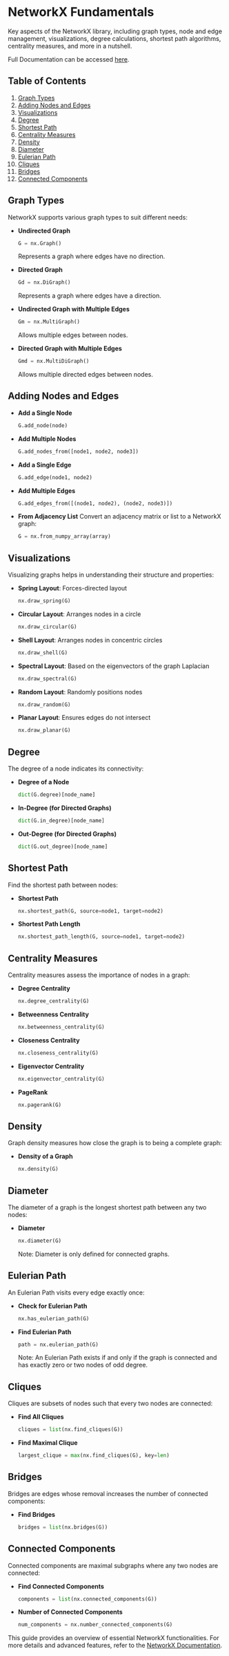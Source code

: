 # NetworkX Fundamentals

Key aspects of the NetworkX library, including graph types, node and edge management, visualizations, degree calculations, shortest path algorithms, centrality measures, and more in a nutshell.

Full Documentation can be accessed <a href = "https://networkx.org/documentation/stable/index.html" target = "blank">here<a/>.

## Table of Contents

1. [Graph Types](#graph-types)
2. [Adding Nodes and Edges](#adding-nodes-and-edges)
3. [Visualizations](#visualizations)
4. [Degree](#degree)
5. [Shortest Path](#shortest-path)
6. [Centrality Measures](#centrality-measures)
7. [Density](#density)
8. [Diameter](#diameter)
9. [Eulerian Path](#eulerian-path)
10. [Cliques](#cliques)
11. [Bridges](#bridges)
12. [Connected Components](#connected-components)

## Graph Types

NetworkX supports various graph types to suit different needs:

- **Undirected Graph**
  ```python
  G = nx.Graph()
  ```
  Represents a graph where edges have no direction.

- **Directed Graph**
  ```python
  Gd = nx.DiGraph()
  ```
  Represents a graph where edges have a direction.

- **Undirected Graph with Multiple Edges**
  ```python
  Gm = nx.MultiGraph()
  ```
  Allows multiple edges between nodes.

- **Directed Graph with Multiple Edges**
  ```python
  Gmd = nx.MultiDiGraph()
  ```
  Allows multiple directed edges between nodes.

## Adding Nodes and Edges

- **Add a Single Node**
  ```python
  G.add_node(node)
  ```

- **Add Multiple Nodes**
  ```python
  G.add_nodes_from([node1, node2, node3])
  ```

- **Add a Single Edge**
  ```python
  G.add_edge(node1, node2)
  ```

- **Add Multiple Edges**
  ```python
  G.add_edges_from([(node1, node2), (node2, node3)])
  ```

- **From Adjacency List**
  Convert an adjacency matrix or list to a NetworkX graph:
  ```python
  G = nx.from_numpy_array(array)
  ```

## Visualizations

Visualizing graphs helps in understanding their structure and properties:

- **Spring Layout**: Forces-directed layout
  ```python
  nx.draw_spring(G)
  ```

- **Circular Layout**: Arranges nodes in a circle
  ```python
  nx.draw_circular(G)
  ```

- **Shell Layout**: Arranges nodes in concentric circles
  ```python
  nx.draw_shell(G)
  ```

- **Spectral Layout**: Based on the eigenvectors of the graph Laplacian
  ```python
  nx.draw_spectral(G)
  ```

- **Random Layout**: Randomly positions nodes
  ```python
  nx.draw_random(G)
  ```

- **Planar Layout**: Ensures edges do not intersect
  ```python
  nx.draw_planar(G)
  ```

## Degree

The degree of a node indicates its connectivity:

- **Degree of a Node**
  ```python
  dict(G.degree)[node_name]
  ```

- **In-Degree (for Directed Graphs)**
  ```python
  dict(G.in_degree)[node_name]
  ```

- **Out-Degree (for Directed Graphs)**
  ```python
  dict(G.out_degree)[node_name]
  ```

## Shortest Path

Find the shortest path between nodes:

- **Shortest Path**
  ```python
  nx.shortest_path(G, source=node1, target=node2)
  ```

- **Shortest Path Length**
  ```python
  nx.shortest_path_length(G, source=node1, target=node2)
  ```

## Centrality Measures

Centrality measures assess the importance of nodes in a graph:

- **Degree Centrality**
  ```python
  nx.degree_centrality(G)
  ```

- **Betweenness Centrality**
  ```python
  nx.betweenness_centrality(G)
  ```

- **Closeness Centrality**
  ```python
  nx.closeness_centrality(G)
  ```

- **Eigenvector Centrality**
  ```python
  nx.eigenvector_centrality(G)
  ```

- **PageRank**
  ```python
  nx.pagerank(G)
  ```

## Density

Graph density measures how close the graph is to being a complete graph:

- **Density of a Graph**
  ```python
  nx.density(G)
  ```

## Diameter

The diameter of a graph is the longest shortest path between any two nodes:

- **Diameter**
  ```python
  nx.diameter(G)
  ```

  Note: Diameter is only defined for connected graphs.

## Eulerian Path

An Eulerian Path visits every edge exactly once:

- **Check for Eulerian Path**
  ```python
  nx.has_eulerian_path(G)
  ```

- **Find Eulerian Path**
  ```python
  path = nx.eulerian_path(G)
  ```

  Note: An Eulerian Path exists if and only if the graph is connected and has exactly zero or two nodes of odd degree.

## Cliques

Cliques are subsets of nodes such that every two nodes are connected:

- **Find All Cliques**
  ```python
  cliques = list(nx.find_cliques(G))
  ```

- **Find Maximal Clique**
  ```python
  largest_clique = max(nx.find_cliques(G), key=len)
  ```

## Bridges

Bridges are edges whose removal increases the number of connected components:

- **Find Bridges**
  ```python
  bridges = list(nx.bridges(G))
  ```

## Connected Components

Connected components are maximal subgraphs where any two nodes are connected:

- **Find Connected Components**
  ```python
  components = list(nx.connected_components(G))
  ```

- **Number of Connected Components**
  ```python
  num_components = nx.number_connected_components(G)
  ```

This guide provides an overview of essential NetworkX functionalities. For more details and advanced features, refer to the [NetworkX Documentation](https://networkx.org/documentation/stable/).
